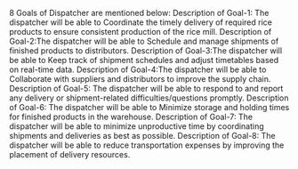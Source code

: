 8 Goals of Dispatcher are mentioned below:
Description of Goal-1: The dispatcher will be able to Coordinate the timely delivery of required rice products to ensure consistent production of the rice mill.
Description of Goal-2:The dispatcher will be able to Schedule and manage shipments of finished products to distributors.
Description of Goal-3:The dispatcher will be able to Keep track of shipment schedules and adjust timetables based on real-time data.
Description of Goal-4:The dispatcher will be able to Collaborate with suppliers and distributors to improve the supply chain.
Description of Goal-5: The dispatcher will be able to respond to and report any delivery or shipment-related difficulties/questions promptly.
Description of Goal-6: The dispatcher will be able to Minimize storage and holding times for finished products in the warehouse.
Description of Goal-7: The dispatcher will be able to minimize unproductive time by coordinating shipments and deliveries as best as possible.
Description of Goal-8:  The dispatcher will be able to reduce transportation expenses by improving the placement of delivery resources.
